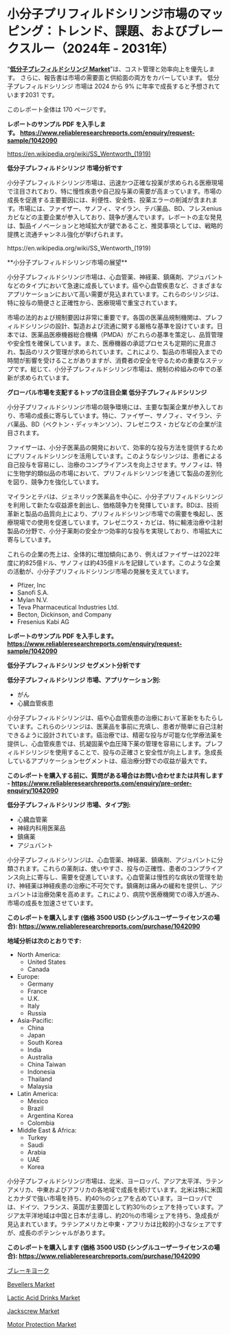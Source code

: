 <p><h1>小分子プリフィルドシリンジ市場のマッピング：トレンド、課題、およびブレークスルー（2024年 - 2031年）</h1></p><p>&ldquo;<strong><a href="https://www.reliableresearchreports.com/small-molecule-prefilled-syringes-r1042090">低分子プレフィルドシリンジ Market</a></strong>&rdquo;は、コスト管理と効率向上を優先します。 さらに、報告書は市場の需要面と供給面の両方をカバーしています。 低分子プレフィルドシリンジ 市場は 2024 から 9% に年率で成長すると予想されています2031 です。</p>
<p>このレポート全体は 170 ページです。</p>
<p><strong>レポートのサンプル PDF を入手します。&nbsp;<a href="https://www.reliableresearchreports.com/enquiry/request-sample/1042090">https://www.reliableresearchreports.com/enquiry/request-sample/1042090</a></strong></p>
<p><a href="https://en.wikipedia.org/wiki/SS_Wentworth_(1919)">https://en.wikipedia.org/wiki/SS_Wentworth_(1919)</a></p>
<p><strong>低分子プレフィルドシリンジ 市場分析です</strong></p>
<p><p>小分子プレフィルドシリンジ市場は、迅速かつ正確な投薬が求められる医療現場で注目されており、特に慢性疾患や自己投与薬の需要が高まっています。市場の成長を促進する主要要因には、利便性、安全性、投薬エラーの削減が含まれます。市場には、ファイザー、サノフィ、マイラン、テバ薬品、BD、フレスeniusカビなどの主要企業が参入しており、競争が進んでいます。レポートの主な発見は、製品イノベーションと地域拡大が鍵であること、推奨事項としては、戦略的提携と流通チャンネル強化が挙げられます。</p></p>
<p>https://en.wikipedia.org/wiki/SS_Wentworth_(1919)</p>
<p><p>**小分子プレフィルドシリンジ市場の展望**</p><p>小分子プレフィルドシリンジ市場は、心血管薬、神経薬、鎮痛剤、アジュバントなどのタイプにおいて急速に成長しています。癌や心血管疾患など、さまざまなアプリケーションにおいて高い需要が見込まれています。これらのシリンジは、特に投与の簡便さと正確性から、医療現場で重宝されています。</p><p>市場の法的および規制要因は非常に重要です。各国の医薬品規制機関は、プレフィルドシリンジの設計、製造および流通に関する厳格な基準を設けています。日本では、医薬品医療機器総合機構（PMDA）がこれらの基準を策定し、品質管理や安全性を確保しています。また、医療機器の承認プロセスも定期的に見直され、製品のリスク管理が求められています。これにより、製品の市場投入までの時間が影響を受けることがありますが、消費者の安全を守るための重要なステップです。総じて、小分子プレフィルドシリンジ市場は、規制の枠組みの中での革新が求められています。</p></p>
<p><strong>グローバル市場を支配するトップの注目企業 低分子プレフィルドシリンジ</strong></p>
<p><p>小分子プリフィルドシリンジ市場の競争環境には、主要な製薬企業が参入しており、市場の成長に寄与しています。特に、ファイザー、サノフィ、マイラン、テバ薬品、BD（ベクトン・ディッキンソン）、フレゼニウス・カビなどの企業が注目されます。</p><p>ファイザーは、小分子医薬品の開発において、効率的な投与方法を提供するためにプリフィルドシリンジを活用しています。このようなシリンジは、患者による自己投与を容易にし、治療のコンプライアンスを向上させます。サノフィは、特に生物学的類似品の市場において、プリフィルドシリンジを通じて製品の差別化を図り、競争力を強化しています。</p><p>マイランとテバは、ジェネリック医薬品を中心に、小分子プリフィルドシリンジを利用して新たな収益源を創出し、価格競争力を発揮しています。BDは、技術革新と製品の品質向上により、プリフィルドシリンジ市場での需要を喚起し、医療現場での使用を促進しています。フレゼニウス・カビは、特に輸液治療や注射製品の分野で、小分子薬剤の安全かつ効率的な投与を実現しており、市場拡大に寄与しています。</p><p>これらの企業の売上は、全体的に増加傾向にあり、例えばファイザーは2022年度に約825億ドル、サノフィは約435億ドルを記録しています。このような企業の活動が、小分子プリフィルドシリンジ市場の発展を支えています。</p></p>
<p><ul><li>Pfizer, Inc</li><li>Sanofi S.A.</li><li>Mylan N.V.</li><li>Teva Pharmaceutical Industries Ltd.</li><li>Becton, Dickinson, and Company</li><li>Fresenius Kabi AG</li></ul></p>
<p><strong>レポートのサンプル PDF を入手します。 <a href="https://www.reliableresearchreports.com/enquiry/request-sample/1042090">https://www.reliableresearchreports.com/enquiry/request-sample/1042090</a></strong></p>
<p><strong>低分子プレフィルドシリンジ セグメント分析です</strong></p>
<p><strong>低分子プレフィルドシリンジ 市場、アプリケーション別:</strong></p>
<p><ul><li>がん</li><li>心臓血管疾患</li></ul></p>
<p><p>小分子プレフィルドシリンジは、癌や心血管疾患の治療において革新をもたらしています。これらのシリンジは、医薬品を事前に充填し、患者が簡単に自己注射できるように設計されています。癌治療では、精密な投与が可能な化学療法薬を提供し、心血管疾患では、抗凝固薬や血圧降下薬の管理を容易にします。プレフィルドシリンジを使用することで、投与の正確さと安全性が向上します。急成長しているアプリケーションセグメントは、癌治療分野での収益が最大です。</p></p>
<p><strong>このレポートを購入する前に、質問がある場合はお問い合わせまたは共有します - <a href="https://www.reliableresearchreports.com/enquiry/pre-order-enquiry/1042090">https://www.reliableresearchreports.com/enquiry/pre-order-enquiry/1042090</a></strong></p>
<p><strong>低分子プレフィルドシリンジ 市場、タイプ別:</strong></p>
<p><ul><li>心臓血管薬</li><li>神経内科用医薬品</li><li>鎮痛薬</li><li>アジュバント</li></ul></p>
<p><p>小分子プレフィルドシリンジは、心血管薬、神経薬、鎮痛剤、アジュバントに分類されます。これらの薬剤は、使いやすさ、投与の正確性、患者のコンプライアンス向上に寄与し、需要を促進しています。心血管薬は慢性的な病状の管理を助け、神経薬は神経疾患の治療に不可欠です。鎮痛剤は痛みの緩和を提供し、アジュバントは治療効果を高めます。これにより、病院や医療機関での導入が進み、市場の成長を加速させています。</p></p>
<p><strong>このレポートを購入します (価格 3500 USD (シングルユーザーライセンスの場合): <a href="https://www.reliableresearchreports.com/purchase/1042090">https://www.reliableresearchreports.com/purchase/1042090</a></strong></p>
<p><strong>地域分析は次のとおりです:</strong></p>
<p><ul>
    <li>
        North America:
        <ul>
            <li>United States</li>
            <li>Canada</li>
        </ul>
    </li>
    <li>
        Europe:
        <ul>
            <li>Germany</li>
            <li>France</li>
            <li>U.K.</li>
            <li>Italy</li>
            <li>Russia</li>
        </ul>
    </li>
    <li>
        Asia-Pacific:
        <ul>
            <li>China</li>
            <li>Japan</li>
            <li>South Korea</li>
            <li>India</li>
            <li>Australia</li>
            <li>China Taiwan</li>
            <li>Indonesia</li>
            <li>Thailand</li>
            <li>Malaysia</li>
        </ul>
    </li>
    <li>
        Latin America:
        <ul>
            <li>Mexico</li>
            <li>Brazil</li>
            <li>Argentina Korea</li>
            <li>Colombia</li>
        </ul>
    </li>
    <li>
        Middle East & Africa:
        <ul>
            <li>Turkey</li>
            <li>Saudi</li>
            <li>Arabia</li>
            <li>UAE</li>
            <li>Korea</li>
        </ul>
    </li>
    </ul></p>
<p><p>小分子プレフィルドシリンジ市場は、北米、ヨーロッパ、アジア太平洋、ラテンアメリカ、中東およびアフリカの各地域で成長を続けています。北米は特に米国とカナダで強い市場を持ち、約40％のシェアを占めています。ヨーロッパでは、ドイツ、フランス、英国が主要国として約30％のシェアを持っています。アジア太平洋地域は中国と日本が主導し、約20％の市場シェアを持ち、急成長が見込まれています。ラテンアメリカと中東・アフリカは比較的小さなシェアですが、成長のポテンシャルがあります。</p></p>
<p><strong>このレポートを購入します (価格 3500 USD (シングルユーザーライセンスの場合): <a href="https://www.reliableresearchreports.com/purchase/1042090">https://www.reliableresearchreports.com/purchase/1042090</a></strong></p>
<p><p><a href="https://medium.com/@vadkqfca47/%E3%83%96%E3%83%AC%E3%83%BC%E3%82%AD%E3%83%A8%E3%83%BC%E3%82%AF%E5%B8%82%E5%A0%B4%E3%82%92%E5%BD%A2%E6%88%90%E3%81%97%E3%81%A6%E3%81%84%E3%82%8B%E9%9D%A9%E6%96%B0%E3%81%A8%E5%B8%82%E5%A0%B4%E5%8B%95%E5%90%91%E3%81%AF%E4%BD%95%E3%81%A7%E3%81%99%E3%81%8B-e38239ebe592">ブレーキヨーク</a></p><p><a href="https://medium.com/@caroline.lewis06756/global-bevellers-market-is-projected-to-grow-at-a-cagr-of-8-5-4210aa3335db">Bevellers Market</a></p><p><a href="https://github.com/joannesouthgate/Market-Research-Report-List-4/blob/main/lactic-acid-drinks-market.md">Lactic Acid Drinks Market</a></p><p><a href="https://www.linkedin.com/pulse/global-jackscrew-market-trends-forecasts-strategic-analysis-2024-fgg6f?trackingId=holiLGAnRUCgsOgfAeCk9g%3D%3D">Jackscrew Market</a></p><p><a href="https://www.linkedin.com/pulse/strategic-roadmap-success-global-motor-protection-market-analysis2024-weghf?trackingId=6%2BJwI6owTpiuuPgX2zGfzg%3D%3D">Motor Protection Market</a></p></p>